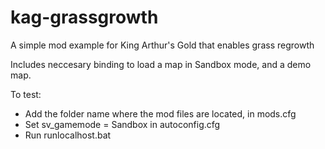 # kag-grassgrowth
A simple mod example for King Arthur's Gold that enables grass regrowth

Includes neccesary binding to load a map in Sandbox mode, and a demo map.

To test:
- Add the folder name where the mod files are located, in mods.cfg
- Set sv_gamemode = Sandbox in autoconfig.cfg
- Run runlocalhost.bat

